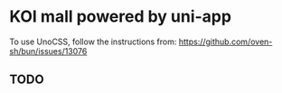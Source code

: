 # KOI mall powered by uni-app

To use UnoCSS, follow the instructions from:
https://github.com/oven-sh/bun/issues/13076

## TODO
